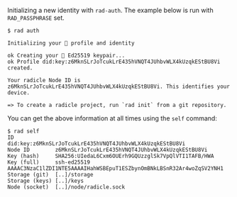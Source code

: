 Initializing a new identity with `rad-auth`.
The example below is run with `RAD_PASSPHRASE` set.

```
$ rad auth

Initializing your 🌱 profile and identity

ok Creating your 🌱 Ed25519 keypair...
ok Profile did:key:z6MknSLrJoTcukLrE435hVNQT4JUhbvWLX4kUzqkEStBU8Vi created.

Your radicle Node ID is z6MknSLrJoTcukLrE435hVNQT4JUhbvWLX4kUzqkEStBU8Vi. This identifies your device.

=> To create a radicle project, run `rad init` from a git repository.
```

You can get the above information at all times using the `self` command:

```
$ rad self
ID             did:key:z6MknSLrJoTcukLrE435hVNQT4JUhbvWLX4kUzqkEStBU8Vi
Node ID        z6MknSLrJoTcukLrE435hVNQT4JUhbvWLX4kUzqkEStBU8Vi
Key (hash)     SHA256:UIedaL6Cxm6OUErh9GQUzzglSk7VpQlVTI1TAFB/HWA
Key (full)     ssh-ed25519 AAAAC3NzaC1lZDI1NTE5AAAAIHahWSBEpuT1ESZbynOmBNkLBSnR32Ar4woZqSV2YNH1
Storage (git)  [..]/storage
Storage (keys) [..]/keys
Node (socket)  [..]/node/radicle.sock
```
